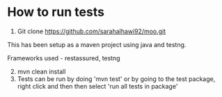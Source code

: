 # How to run tests 

1. Git clone https://github.com/sarahalhawi92/moo.git

This has been setup as a maven project using java and testng.

Frameworks used - restassured, testng

2. mvn clean install
3. Tests can be run by doing 'mvn test' or by going to the test package, right click and then then select 'run all tests in package'
